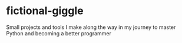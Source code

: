# fictional-giggle
Small projects and tools I make along the way in my journey to master Python and becoming a better programmer
